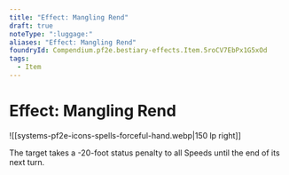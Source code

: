 ```yaml
---
title: "Effect: Mangling Rend"
draft: true
noteType: ":luggage:"
aliases: "Effect: Mangling Rend"
foundryId: Compendium.pf2e.bestiary-effects.Item.5roCV7EbPx1G5xOd
tags:
  - Item
---
```


# Effect: Mangling Rend
![[systems-pf2e-icons-spells-forceful-hand.webp|150 lp right]]

The target takes a -20-foot status penalty to all Speeds until the end of its next turn.
